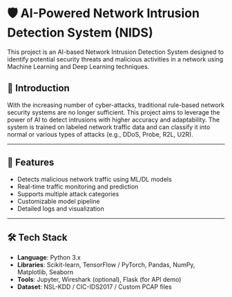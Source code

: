 # 🛡️ AI-Powered Network Intrusion Detection System (NIDS)

This project is an AI-based Network Intrusion Detection System designed to identify potential security threats and malicious activities in a network using Machine Learning and Deep Learning techniques.



## 🧠 Introduction

With the increasing number of cyber-attacks, traditional rule-based network security systems are no longer sufficient. This project aims to leverage the power of AI to detect intrusions with higher accuracy and adaptability. The system is trained on labeled network traffic data and can classify it into normal or various types of attacks (e.g., DDoS, Probe, R2L, U2R).

---

## 🌟 Features

- Detects malicious network traffic using ML/DL models
- Real-time traffic monitoring and prediction
- Supports multiple attack categories
- Customizable model pipeline
- Detailed logs and visualization

---

## 🛠️ Tech Stack

- **Language**: Python 3.x
- **Libraries**: Scikit-learn, TensorFlow / PyTorch, Pandas, NumPy, Matplotlib, Seaborn
- **Tools**: Jupyter, Wireshark (optional), Flask (for API demo)
- **Dataset**: NSL-KDD / CIC-IDS2017 / Custom PCAP files

